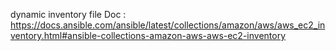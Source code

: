 dynamic inventory file Doc :
    https://docs.ansible.com/ansible/latest/collections/amazon/aws/aws_ec2_inventory.html#ansible-collections-amazon-aws-aws-ec2-inventory

